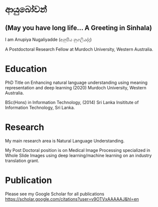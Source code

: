 # ආයුබෝවන් 
## (May you have long life... A Greeting in Sinhala)


I am Anupiya Nugaliyadde (අනුපිය නුගලියද්ද)  

A Postdoctoral Research Fellow at Murdoch University, Western Australia.

# Education
PhD Title on Enhancing natural language understanding using meaning representation and deep learning (2020)
Murdoch University, Western Australia.

BSc(Hons) in Information Technology, (2014)
Sri Lanka Insititute of Information Technology, Sri Lanka.

# Research
My main research area is Natural Language Understanding.

My Post Doctoral position is on Medical Image Processing specialized in Whole Slide Images using deep learning/machine learning on an industry translation grant.  

# Publication
Please see my Google Scholar for all publications 
https://scholar.google.com/citations?user=v9OTVxAAAAAJ&hl=en
